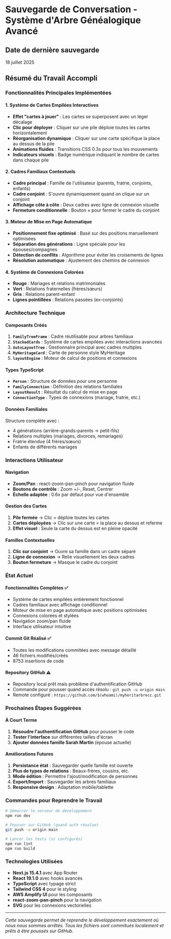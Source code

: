 # Sauvegarde de Conversation - Système d'Arbre Généalogique Avancé

## Date de dernière sauvegarde
18 juillet 2025

## Résumé du Travail Accompli

### Fonctionnalités Principales Implémentées

#### 1. Système de Cartes Empilées Interactives
- **Effet "cartes à jouer"** : Les cartes se superposent avec un léger décalage
- **Clic pour déployer** : Cliquer sur une pile déploie toutes les cartes horizontalement  
- **Réorganisation dynamique** : Cliquer sur une carte spécifique la place au dessus de la pile
- **Animations fluides** : Transitions CSS 0.3s pour tous les mouvements
- **Indicateurs visuels** : Badge numérique indiquant le nombre de cartes dans chaque pile

#### 2. Cadres Familiaux Contextuels  
- **Cadre principal** : Famille de l'utilisateur (parents, fratrie, conjoints, enfants)
- **Cadre conjoint** : S'ouvre dynamiquement quand on clique sur un conjoint
- **Affichage côte à côte** : Deux cadres avec ligne de connexion visuelle
- **Fermeture conditionnelle** : Bouton × pour fermer le cadre du conjoint

#### 3. Moteur de Mise en Page Automatique
- **Positionnement fixe optimisé** : Basé sur des positions manuellement optimisées
- **Séparation des générations** : Ligne spéciale pour les épouses/compagnes
- **Détection de conflits** : Algorithme pour éviter les croisements de lignes
- **Résolution automatique** : Ajustement des chemins de connexion

#### 4. Système de Connexions Colorées
- **Rouge** : Mariages et relations matrimoniales  
- **Vert** : Relations fraternelles (frères/sœurs)
- **Gris** : Relations parent-enfant
- **Lignes pointillées** : Relations passées (ex-conjoints)

### Architecture Technique

#### Composants Créés
1. **`FamilyTreeFrame`** : Cadre réutilisable pour arbres familiaux
2. **`StackedCards`** : Système de cartes empilées avec interactions avancées
3. **`AutoLayoutTree`** : Gestionnaire principal avec cadres multiples
4. **`MyHeritageCard`** : Carte de personne style MyHeritage
5. **`layoutEngine`** : Moteur de calcul de positions et connexions

#### Types TypeScript
- **`Person`** : Structure de données pour une personne
- **`FamilyConnection`** : Définition des relations familiales
- **`LayoutResult`** : Résultat du calcul de mise en page
- **`ConnectionType`** : Types de connexions (mariage, fratrie, etc.)

#### Données Familiales
Structure complète avec :
- 4 générations (arrière-grands-parents → petit-fils)
- Relations multiples (mariages, divorces, remariages)
- Fratrie étendue (4 frères/sœurs)
- Enfants de différents mariages

### Interactions Utilisateur

#### Navigation
- **Zoom/Pan** : react-zoom-pan-pinch pour navigation fluide
- **Boutons de contrôle** : Zoom +/-, Reset, Centrer
- **Échelle adaptée** : 0.6x par défaut pour vue d'ensemble

#### Gestion des Cartes
1. **Pile fermée** → Clic = déploie toutes les cartes
2. **Cartes déployées** → Clic sur une carte = la place au dessus et referme
3. **Effet visuel** : Seule la carte du dessus est en pleine opacité

#### Familles Contextuelles  
1. **Clic sur conjoint** → Ouvre sa famille dans un cadre séparé
2. **Ligne de connexion** → Relie visuellement les deux cadres
3. **Bouton fermeture** → Masque le cadre du conjoint

### État Actuel

#### Fonctionnalités Complètes ✅
- Système de cartes empilées entièrement fonctionnel
- Cadres familiaux avec affichage conditionnel
- Moteur de mise en page automatique avec positions optimisées
- Connexions colorées et stylées
- Navigation zoom/pan fluide
- Interface utilisateur intuitive

#### Commit Git Réalisé ✅
- Toutes les modifications commitées avec message détaillé
- 46 fichiers modifiés/créés
- 8753 insertions de code

#### Repository GitHub ⚠️
- Repository local prêt mais problème d'authentification GitHub
- Commande pour pousser quand accès résolu : `git push -u origin main`
- Remote configuré : `https://github.com/$(whoami)/myheritarbrecc.git`

### Prochaines Étapes Suggérées

#### À Court Terme
1. **Résoudre l'authentification GitHub** pour pousser le code
2. **Tester l'interface** sur différentes tailles d'écran
3. **Ajouter données famille Sarah Martin** (épouse actuelle)

#### Améliorations Futures
1. **Persistance état** : Sauvegarder quelle famille est ouverte
2. **Plus de types de relations** : Beaux-frères, cousins, etc.
3. **Mode édition** : Permettre l'ajout/modification de personnes
4. **Export/Import** : Sauvegarder les arbres familiaux
5. **Responsive design** : Adaptation mobile/tablette

### Commandes pour Reprendre le Travail

```bash
# Démarrer le serveur de développement
npm run dev

# Pousser sur GitHub (quand auth résolue)
git push -u origin main

# Lancer les tests (si configurés)
npm run lint
npm run build
```

### Technologies Utilisées

- **Next.js 15.4.1** avec App Router
- **React 19.1.0** avec hooks avancés
- **TypeScript** avec typage strict
- **Tailwind CSS 4** pour le styling
- **AWS Amplify UI** pour les composants
- **react-zoom-pan-pinch** pour la navigation
- **SVG** pour les connexions vectorielles

---

*Cette sauvegarde permet de reprendre le développement exactement où nous nous sommes arrêtés. Tous les fichiers sont commitués localement et prêts à être poussés sur GitHub.*